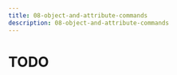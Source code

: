 ```yaml
---
title: 08-object-and-attribute-commands
description: 08-object-and-attribute-commands
---
```


# TODO